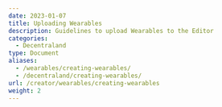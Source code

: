 ```yaml
---
date: 2023-01-07
title: Uploading Wearables
description: Guidelines to upload Wearables to the Editor
categories:
  - Decentraland
type: Document
aliases:
  - /wearables/creating-wearables/
  - /decentraland/creating-wearables/
url: /creator/wearables/creating-wearables
weight: 2
---
```


